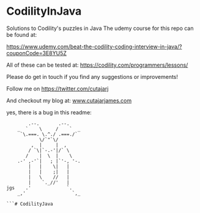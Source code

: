 # CodilityInJava
Solutions to Codility's puzzles in Java
The udemy course for this repo can be found at:

https://www.udemy.com/beat-the-codility-coding-interview-in-java/?couponCode=3E8YU5Z

All of these can be tested at:
https://codility.com/programmers/lessons/

Please do get in touch if you find any suggestions or improvements!

Follow me on https://twitter.com/cutajarj

And checkout my blog at: www.cutajarjames.com

yes, there is a bug in this readme:
```
        .--.       .--.
    _  `    \     /    `  _
     `\.===. \.^./ .===./`
            \/`"`\/
         ,  |     |  ,
        / `\|`-.-'|/` \
       /    |  \  |    \
    .-' ,-'`|   ; |`'-, '-.
        |   |    \|   | 
        |   |    ;|   |
        |   \    //   |
        |    `._//'   |
jgs    .'             `.
    _,'                 `,_
    
```# CodilityJava
